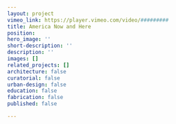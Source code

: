 ```yaml
---
layout: project
vimeo_link: https://player.vimeo.com/video/#########
title: America Now and Here
position: 
hero_image: ''
short-description: ''
description: ''
images: []
related_projects: []
architecture: false
curatorial: false
urban-design: false
education: false
fabrication: false
published: false

---
```


